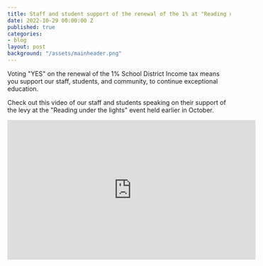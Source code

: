 ```yaml
---
title: Staff and student support of the renewal of the 1% at "Reading under the lights"
date: 2022-10-29 00:00:00 Z
published: true
categories:
- blog
layout: post
background: "/assets/mainheader.png"
---
```


Voting "YES" on the renewal of the 1% School District Income tax means you support our staff, students, and community, to continue exceptional education. 

Check out this video of our staff and students speaking on their support of the levy at the "Reading under the lights" event held earlier in October.

<iframe width="560" height="315" src="https://www.youtube.com/embed/voGTKhyYpgg" title="YouTube video player" frameborder="0" allow="accelerometer; autoplay; clipboard-write; encrypted-media; gyroscope; picture-in-picture" allowfullscreen></iframe>
